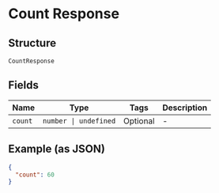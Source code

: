 
# Count Response

## Structure

`CountResponse`

## Fields

| Name | Type | Tags | Description |
|  --- | --- | --- | --- |
| `count` | `number \| undefined` | Optional | - |

## Example (as JSON)

```json
{
  "count": 60
}
```

